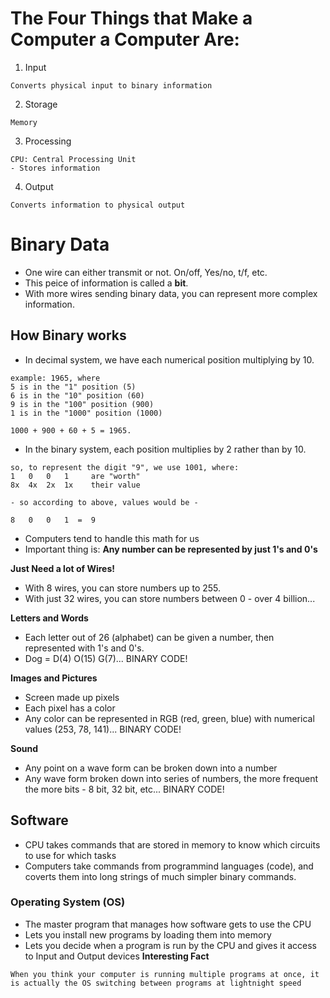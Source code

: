  # The Four Things that Make a Computer a Computer Are:
 1. Input
 ```
 Converts physical input to binary information
 ```
 2. Storage
 ```
 Memory
 ```
 3. Processing
 ```
 CPU: Central Processing Unit
 - Stores information
 ```
 4. Output
 ```
 Converts information to physical output
 ```

# Binary Data

- One wire can either transmit or not. On/off, Yes/no, t/f, etc.
- This peice of information is called a **bit**. 
- With more wires sending binary data, you can represent more complex information.

## How Binary works

- In decimal system, we have each numerical position multiplying by 10.
```
example: 1965, where 
5 is in the "1" position (5)
6 is in the "10" position (60)
9 is in the "100" position (900)
1 is in the "1000" position (1000)

1000 + 900 + 60 + 5 = 1965.
```

- In the binary system, each position multiplies by 2 rather than by 10.
```
so, to represent the digit "9", we use 1001, where:
1   0   0   1     are "worth"
8x  4x  2x  1x    their value

- so according to above, values would be -

8   0   0   1  =  9
```

- Computers tend to handle this math for us
- Important thing is: **Any number can be represented by just 1's and 0's**

**Just Need a lot of Wires!**

 - With 8 wires, you can store numbers up to 255.
 - With just 32 wires, you can store numbers between 0 - over 4 billion...

 **Letters and Words**
 - Each letter out of 26 (alphabet) can be given a number, then represented with 1's and 0's.
 - Dog = D(4) O(15) G(7)... BINARY CODE!

 **Images and Pictures**
 - Screen made up pixels
 - Each pixel has a color
 - Any color can be represented in RGB (red, green, blue) with numerical values (253, 78, 141)... BINARY CODE!

**Sound**
- Any point on a wave form can be broken down into a number
- Any wave form broken down into series of numbers, the more frequent the more bits - 8 bit, 32 bit, etc... BINARY CODE!

## Software
- CPU takes commands that are stored in memory to know which circuits to use for which tasks
- Computers take commands from programmind languages (code), and coverts them into long strings of much simpler binary commands.

### Operating System (OS)
- The master program that manages how software gets to use the CPU
- Lets you install new programs by loading them into memory
- Lets you decide when a program is run by the CPU and gives it access to Input and Output devices
**Interesting Fact**
```
When you think your computer is running multiple programs at once, it is actually the OS switching between programs at lightnight speed
```











